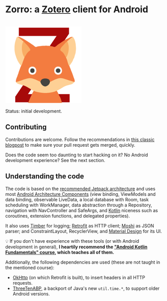 # Zorro: a [Zotero](https://www.zotero.org/) client for Android

<br>
<img width="240px" src="logo/logo.png" />
<br>

Status: initial development.


## Contributing

Contributions are welcome. Follow the recommendations in [this classic blogpost](https://www.igvita.com/2011/12/19/dont-push-your-pull-requests/) to make sure your pull request gets merged, quickly.

Does the code seem too daunting to start hacking on it? No Android development experience? See the next section.


## Understanding the code

The code is based on the
[recommended Jetpack architecture](https://developer.android.com/jetpack/docs/guide)
and uses most
[Android Architecture Components](https://developer.android.com/topic/libraries/architecture)
(view binding, ViewModels and data binding, observable LiveData, a local database with Room,
task scheduling with WorkManager, data abstraction through a Repository, navigation
with NavController and SafeArgs, and [Kotlin](https://kotlinlang.org/) niceness such as
coroutines, extension functions, and delegated properties).

It also uses [Timber](https://github.com/JakeWharton/timber) for logging;
[Retrofit](https://square.github.io/retrofit/) as HTTP client;
[Moshi](https://github.com/square/moshi) as JSON parser;
and ConstraintLayout, RecyclerView, and [Material Design](https://material.io/) for its UI. 

💡 If you don't have experience with these tools (or with Android development in general),
**I heartily recommend the
["Android Kotlin Fundamentals" course](https://codelabs.developers.google.com/android-kotlin-fundamentals/),
which teaches all of them.**

Additionally, the following dependencies are used (these are not taught in the mentioned course):
- [OkHttp](https://square.github.io/okhttp/) (on which Retrofit is built), to insert headers
  in all HTTP requests.
- [ThreeTenABP](https://github.com/JakeWharton/ThreeTenABP), a backport of Java's new `util.time.*`,
  to support older Android versions.
